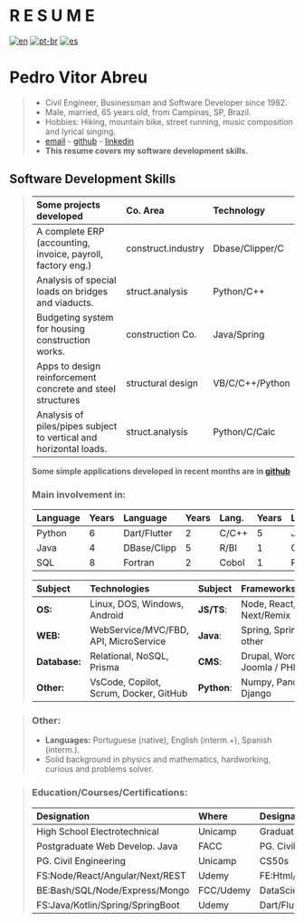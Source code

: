 # **R E S U M E**  
[![en](https://img.shields.io/badge/lang-en-red.svg)](https://github.com/softpva/softpva/blob/main/curriculum.md)
[![pt-br](https://img.shields.io/badge/lang-pt--br-green.svg)](https://github.com/softpva/softpva/blob/main/curriculum.pt-br.md)
[![es](https://img.shields.io/badge/lang-es-yellow.svg)](https://github.com/softpva/softpva/blob/main/curriculum.es.md)  

# **Pedro Vitor Abreu**   
> - Civil Engineer, Businessman and Software Developer since 1982.
> - Male, married, 65 years old, from Campinas, SP, Brazil.
> - Hobbies: Hiking, mountain bike, street running, music composition and lyrical singing.  
> - [email](mailto:soft.pva@gmail.com) - [github](https://github.com/softpva) - [linkedin](https://linkedin.com/in/pedro-vitor-abreu)  
> - **This resume covers my software development skills.** 

## Software Development Skills
>
> | Some projects developed | Co. Area | Technology | 
> | :--- | :--- | :--- |
> | A complete ERP (accounting, invoice, payroll, factory eng.) | construct.industry | Dbase/Clipper/C |  
>  Analysis of special loads on bridges and viaducts. | struct.analysis | Python/C++ |  
> | Budgeting system for housing construction works. | construction Co. | Java/Spring | 
> | Apps to design reinforcement concrete and steel structures | structural design | VB/C/C++/Python |  
> | Analysis of piles/pipes subject to vertical and horizontal loads.| struct.analysis | Python/C/Calc |
>
>**Some simple applications developed in recent months are in [github](https://github.com/softpva)**
>
> ### Main involvement in:
> | Language |  Years | Language | Years | Lang. | Years |  Lang. | Years |  Lang. | Years | 
> | :--- | :--- | :--- | :--- | :--- | :--- |  :--- | :--- |   :--- | :--- | 
> |  Python | 6  | Dart/Flutter | 2  | C/C++ | 5   |  JS/TS | 4  |  VB | 4 
> | Java | 4  | DBase/Clipp | 5 | R/BI | 1 | GDScr | 3 |.NET| 3 | 
> | SQL | 8  | Fortran | 2 | Cobol | 1 | Rust | 1 | Kotlin | 1|        
>
> | Subject | Technologies  | Subject | Frameworks/Libraries |
> | :--- | :--- | :--- | :--- |
> | **OS:** | Linux, DOS, Windows, Android | **JS/TS**: | Node, React, Next/Remix |
> | **WEB:** | WebService/MVC/FBD, API, MicroService |  **Java**: | Spring, SpringBoot & other |
> | **Database:** | Relational, NoSQL, Prisma |  **CMS**: | Drupal, WordPress, Joomla / PHP|
> | **Other:** | VsCode, Copilot, Scrum, Docker, GitHub| **Python**: | Numpy, Pandas, Django |  

> ### Other:
> - **Languages:** Portuguese (native), English (interm.+), Spanish (interm.).
> - Solid background in physics and mathematics, hardworking, curious and problems solver.  

> ### Education/Courses/Certifications:
> | Designation | Where | Designation | Where |
> | :--- | :--- | :--- | :--- | 
> | High School Electrotechnical | Unicamp | Graduation Civil Engineering | PUCC | 
> | Postgraduate Web Develop. Java| FACC | PG. Civil Engineering | USP |
> |  PG. Civil Engineering | Unicamp | CS50s| Harvard-edx |> 
> | FS:Node/React/Angular/Next/REST | Udemy | FE:Html/Css/ES6/React/Redux | freeCodeCamp |
> | BE:Bash/SQL/Node/Express/Mongo | FCC/Udemy | DataScience/ML/Py/Julia/R | FCC/Udemy | 
> | FS:Java/Kotlin/Spring/SpringBoot | Udemy | Dart/Flutter/Rust/Go/C++ | Udemy/Div. | 








